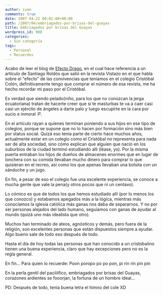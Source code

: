 ```yaml
---
author: ivan
comments: true
date: 2007-04-22 00:01:00+00:00
path: /2007/04/embriagados-por-brisas-del-guayas
title: Embriagados por brisas del Guayas
wordpress_id: 908
categories:
  - Sin categoría
tags:
  - Personal
  - Recuerdos
---
```


Acabo de leer el blog de [Efecto Drago](https://ivan.campananaranjo.com/2007/04/21/embriagados-por-brisas-del-guayas/), en el cual hace referencia a un artículo de Santiago Roldós que salió en la revista Vistazo en el que habla sobre el "efecto" de las convivencias que teníamos en el colegio Cristóbal Colón, definitivamente tengo que comprar el número de esa revista, me ha hecho recordar mi paso por el Cristóbal.

Es verdad que siendo pelado(niño, para los que no conozcan la jerga ecuatoriana) tratan de hacerte creer que si te masturbas te va a caer casi casi un ejército de ángeles a darte palo y luego escupirte en la cara por sucio e inmoral :P.

En el artículo rayan a quienes terminan poniendo a sus hijos en ese tipo de colegios, porque se supone que no lo hacen por formación sino más bien por status social. Quizá eso tenía parte de cierto hace muchos años, actualmente estar en un colegio como el Cristóbal no representa para nada ser de alta sociedad, sino cómo explican que alguien que nació en los suburbios de la ciudad terminó estudiando allí (léase, yo). Por la misma puerta entraban los hijos de dueños de almacenes enormes que en lugar de lonchera con su comida llevaban mucho dinero para comprar lo que quisieran en el recreo, así como los que apenas llevaban una bolsita con un sánduche y un jugo.

En fin, a pesar de eso el colegio fue una excelente experiencia, se conoce a mucha gente que vale la pena(y otros pocos que ni un centavo).

Lo cómico es que de todos los que hemos estudiado allí (por lo menos los que conozco) y estabamos apegados más a la lógica, mientras más conocíamos la iglesia católica más ganas nos daba de separarnos. Y no por ser personas alejados del lado humano, seguíamos con ganas de ayudar al mundo (quizá uno más idealista que otro).

Muchos han terminado de ateos, agnósticos y demás, pero fuera de la religión, son excelentes personas que están dispuestos siempre a ayudar. Algo bueno sale de todo eso después de todo.

Hasta el día de hoy todas las personas que han conocido a un cristobalino tienen una buena experiencia, claro que hay excepciones pero no es la regla general.

En fin... Para quien lo recuerde:
Poon poropo po po pon, pi rin rin pin pin

En la perla gentil del pacíiiifico, embriagados por brisas del Guayas, corazones ardientes se fooorjan, la fortuna de un hombre ideal...

PD: Después de todo, tenía buena letra el himno del cole XD
